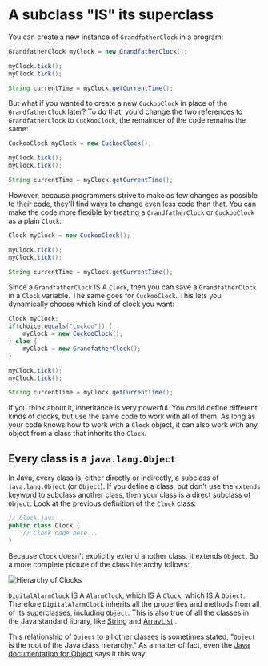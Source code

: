 # A subclass "IS" its superclass

You can create a new instance of `GrandfatherClock` in a program:

```java
GrandfatherClock myClock = new GrandfatherClock();

myClock.tick();
myClock.tick();

String currentTime = myClock.getCurrentTime();
```

But what if you wanted to create a new `CuckooClock` in place of the `GrandfatherClock` later? To do that, you'd change the two references to `GrandfatherClock` to `CuckooClock`, the remainder of the code remains the same:

```java
CuckooClock myClock = new CuckooClock();

myClock.tick();
myClock.tick();

String currentTime = myClock.getCurrentTime();
```

However, because programmers strive to make as few changes as possible to their code, they'll find ways to change even less code than that. You can make the code more flexible by treating a `GrandfatherClock` or `CuckooClock` as a plain `Clock`:

```java
Clock myClock = new CuckooClock();

myClock.tick();
myClock.tick();

String currentTime = myClock.getCurrentTime();
```

Since a `GrandfatherClock` IS A `Clock`, then you can save a `GrandfatherClock` in a `Clock` variable. The same goes for `CuckooClock`. This lets you dynamically choose which kind of clock you want:

```java
Clock myClock;
if(choice.equals("cuckoo")) {
    myClock = new CuckooClock();
} else {
    myClock = new GrandfatherClock();
}

myClock.tick();
myClock.tick();

String currentTime = myClock.getCurrentTime();
```

If you think about it, inheritance is very powerful. You could define different kinds of clocks, but use the same code to work with all of them. As long as your code knows how to work with a `Clock` object, it can also work with any object from a class that inherits the `Clock`.

## Every class is a `java.lang.Object`

In Java, every class is, either directly or indirectly, a subclass of `java.lang.Object` (or `Object`). If you define a class, but don't use the `extends` keyword to subclass another class, then your class is a direct subclass of `Object`. Look at the previous definition of the `Clock` class:

```java
// Clock.java
public class Clock {
    // Clock code here...
}
```

Because `Clock` doesn't explicitly extend another class, it extends `Object`. So a more complete picture of the class hierarchy follows:

![Hierarchy of Clocks](https://user-images.githubusercontent.com/94882786/164745512-f0971666-9138-4094-9672-f49c045eb4ff.png)

`DigitalAlarmClock` IS A `AlarmClock`, which IS A `Clock`, which IS A `Object`. Therefore `DigitalAlarmClock` inherits all the properties and methods from all of its superclasses, including `Object`. This is also true of all the classes in the Java standard library, like [String](https://docs.oracle.com/en/java/javase/11/docs/api/java.base/java/lang/String.html) and [ArrayList](https://docs.oracle.com/en/java/javase/11/docs/api/java.base/java/util/ArrayList.html) .

This relationship of `Object` to all other classes is sometimes stated, "`Object` is the root of the Java class hierarchy." As a matter of fact, even the [Java documentation for Object](https://docs.oracle.com/en/java/javase/11/docs/api/java.base/java/lang/Object.html) says it this way.
